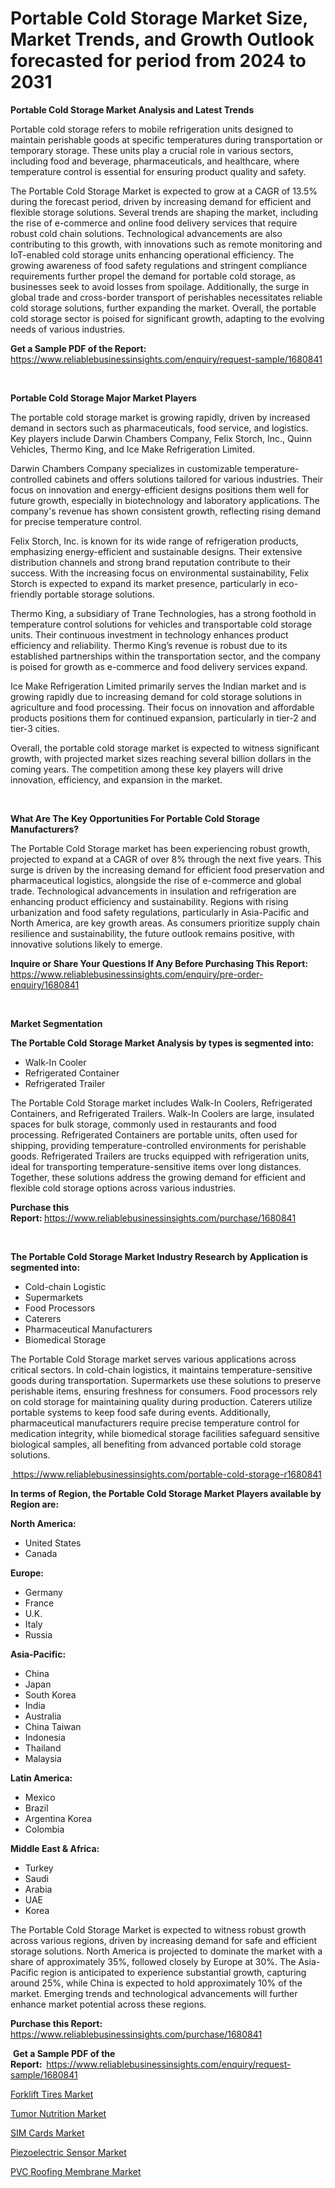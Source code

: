 <p><h1>Portable Cold Storage Market Size, Market Trends, and Growth Outlook forecasted for period from 2024 to 2031</h1></p><p><strong>Portable Cold Storage Market Analysis and Latest Trends</strong></p>
<p><p>Portable cold storage refers to mobile refrigeration units designed to maintain perishable goods at specific temperatures during transportation or temporary storage. These units play a crucial role in various sectors, including food and beverage, pharmaceuticals, and healthcare, where temperature control is essential for ensuring product quality and safety.</p><p>The Portable Cold Storage Market is expected to grow at a CAGR of 13.5% during the forecast period, driven by increasing demand for efficient and flexible storage solutions. Several trends are shaping the market, including the rise of e-commerce and online food delivery services that require robust cold chain solutions. Technological advancements are also contributing to this growth, with innovations such as remote monitoring and IoT-enabled cold storage units enhancing operational efficiency. The growing awareness of food safety regulations and stringent compliance requirements further propel the demand for portable cold storage, as businesses seek to avoid losses from spoilage. Additionally, the surge in global trade and cross-border transport of perishables necessitates reliable cold storage solutions, further expanding the market. Overall, the portable cold storage sector is poised for significant growth, adapting to the evolving needs of various industries.</p></p>
<p><strong>Get a Sample PDF of the Report:&nbsp;</strong> <a href="https://www.reliablebusinessinsights.com/enquiry/request-sample/1680841?utm_campaign=950&utm_medium=2&utm_source=Github&utm_content=ia&utm_term=16122024&utm_id=portable-cold-storage">https://www.reliablebusinessinsights.com/enquiry/request-sample/1680841</a></p>
<p>&nbsp;</p>
<p><strong>Portable Cold Storage Major Market Players</strong></p>
<p><p>The portable cold storage market is growing rapidly, driven by increased demand in sectors such as pharmaceuticals, food service, and logistics. Key players include Darwin Chambers Company, Felix Storch, Inc., Quinn Vehicles, Thermo King, and Ice Make Refrigeration Limited.</p><p>Darwin Chambers Company specializes in customizable temperature-controlled cabinets and offers solutions tailored for various industries. Their focus on innovation and energy-efficient designs positions them well for future growth, especially in biotechnology and laboratory applications. The company's revenue has shown consistent growth, reflecting rising demand for precise temperature control.</p><p>Felix Storch, Inc. is known for its wide range of refrigeration products, emphasizing energy-efficient and sustainable designs. Their extensive distribution channels and strong brand reputation contribute to their success. With the increasing focus on environmental sustainability, Felix Storch is expected to expand its market presence, particularly in eco-friendly portable storage solutions.</p><p>Thermo King, a subsidiary of Trane Technologies, has a strong foothold in temperature control solutions for vehicles and transportable cold storage units. Their continuous investment in technology enhances product efficiency and reliability. Thermo King’s revenue is robust due to its established partnerships within the transportation sector, and the company is poised for growth as e-commerce and food delivery services expand.</p><p>Ice Make Refrigeration Limited primarily serves the Indian market and is growing rapidly due to increasing demand for cold storage solutions in agriculture and food processing. Their focus on innovation and affordable products positions them for continued expansion, particularly in tier-2 and tier-3 cities.</p><p>Overall, the portable cold storage market is expected to witness significant growth, with projected market sizes reaching several billion dollars in the coming years. The competition among these key players will drive innovation, efficiency, and expansion in the market.</p></p>
<p>&nbsp;</p>
<p><strong>What Are The Key Opportunities For Portable Cold Storage Manufacturers?</strong></p>
<p><p>The Portable Cold Storage market has been experiencing robust growth, projected to expand at a CAGR of over 8% through the next five years. This surge is driven by the increasing demand for efficient food preservation and pharmaceutical logistics, alongside the rise of e-commerce and global trade. Technological advancements in insulation and refrigeration are enhancing product efficiency and sustainability. Regions with rising urbanization and food safety regulations, particularly in Asia-Pacific and North America, are key growth areas. As consumers prioritize supply chain resilience and sustainability, the future outlook remains positive, with innovative solutions likely to emerge.</p></p>
<p><strong>Inquire or Share Your Questions If Any Before Purchasing This Report:</strong> <a href="https://www.reliablebusinessinsights.com/enquiry/pre-order-enquiry/1680841?utm_campaign=950&utm_medium=2&utm_source=Github&utm_content=ia&utm_term=16122024&utm_id=portable-cold-storage">https://www.reliablebusinessinsights.com/enquiry/pre-order-enquiry/1680841</a></p>
<p>&nbsp;</p>
<p><strong>Market Segmentation</strong></p>
<p><strong>The Portable Cold Storage Market Analysis by types is segmented into:</strong></p>
<p><ul><li>Walk-In Cooler</li><li>Refrigerated Container</li><li>Refrigerated Trailer</li></ul></p>
<p><p>The Portable Cold Storage market includes Walk-In Coolers, Refrigerated Containers, and Refrigerated Trailers. Walk-In Coolers are large, insulated spaces for bulk storage, commonly used in restaurants and food processing. Refrigerated Containers are portable units, often used for shipping, providing temperature-controlled environments for perishable goods. Refrigerated Trailers are trucks equipped with refrigeration units, ideal for transporting temperature-sensitive items over long distances. Together, these solutions address the growing demand for efficient and flexible cold storage options across various industries.</p></p>
<p><strong>Purchase this Report:&nbsp;</strong><a href="https://www.reliablebusinessinsights.com/purchase/1680841?utm_campaign=950&utm_medium=2&utm_source=Github&utm_content=ia&utm_term=16122024&utm_id=portable-cold-storage">https://www.reliablebusinessinsights.com/purchase/1680841</a></p>
<p>&nbsp;</p>
<p><strong>The Portable Cold Storage Market Industry Research by Application is segmented into:</strong></p>
<p><ul><li>Cold-chain Logistic</li><li>Supermarkets</li><li>Food Processors</li><li>Caterers</li><li>Pharmaceutical Manufacturers</li><li>Biomedical Storage</li></ul></p>
<p><p>The Portable Cold Storage market serves various applications across critical sectors. In cold-chain logistics, it maintains temperature-sensitive goods during transportation. Supermarkets use these solutions to preserve perishable items, ensuring freshness for consumers. Food processors rely on cold storage for maintaining quality during production. Caterers utilize portable systems to keep food safe during events. Additionally, pharmaceutical manufacturers require precise temperature control for medication integrity, while biomedical storage facilities safeguard sensitive biological samples, all benefiting from advanced portable cold storage solutions.</p></p>
<p><a href="https://www.reliablebusinessinsights.com/portable-cold-storage-r1680841?utm_campaign=950&utm_medium=2&utm_source=Github&utm_content=ia&utm_term=16122024&utm_id=portable-cold-storage">&nbsp;https://www.reliablebusinessinsights.com/portable-cold-storage-r1680841</a></p>
<p><strong>In terms of Region, the Portable Cold Storage Market Players available by Region are:</strong></p>
<p>
    <p> <strong> North America: </strong>
        <ul>
            <li>United States</li>
            <li>Canada</li>
        </ul>
        </p> 
    <p> <strong> Europe: </strong>
        <ul>
            <li>Germany</li>
            <li>France</li>
            <li>U.K.</li>
            <li>Italy</li>
            <li>Russia</li>
        </ul>
        </p> 
    <p> <strong> Asia-Pacific: </strong>
        <ul>
            <li>China</li>
            <li>Japan</li>
            <li>South Korea</li>
            <li>India</li>
            <li>Australia</li>
            <li>China Taiwan</li>
            <li>Indonesia</li>
            <li>Thailand</li>
            <li>Malaysia</li>
        </ul>
        </p> 
    <p> <strong> Latin America: </strong>
        <ul>
            <li>Mexico</li>
            <li>Brazil</li>
            <li>Argentina Korea</li>
            <li>Colombia</li>
        </ul>
        </p> 
    <p> <strong> Middle East & Africa: </strong>
        <ul>
            <li>Turkey</li>
            <li>Saudi</li>
            <li>Arabia</li>
            <li>UAE</li>
            <li>Korea</li>
        </ul>
    </p>
    </p>
<p><p>The Portable Cold Storage Market is expected to witness robust growth across various regions, driven by increasing demand for safe and efficient storage solutions. North America is projected to dominate the market with a share of approximately 35%, followed closely by Europe at 30%. The Asia-Pacific region is anticipated to experience substantial growth, capturing around 25%, while China is expected to hold approximately 10% of the market. Emerging trends and technological advancements will further enhance market potential across these regions.</p></p>
<p><strong>Purchase this Report: </strong><a href="https://www.reliablebusinessinsights.com/purchase/1680841?utm_campaign=950&utm_medium=2&utm_source=Github&utm_content=ia&utm_term=16122024&utm_id=portable-cold-storage">https://www.reliablebusinessinsights.com/purchase/1680841</a></p>
<p>&nbsp;<strong>Get a Sample PDF of the Report:&nbsp;&nbsp;</strong><a href="https://www.reliablebusinessinsights.com/enquiry/request-sample/1680841?utm_campaign=950&utm_medium=2&utm_source=Github&utm_content=ia&utm_term=16122024&utm_id=portable-cold-storage">https://www.reliablebusinessinsights.com/enquiry/request-sample/1680841</a></p>
<p><strong></strong></p>
<p><p><a href="https://www.linkedin.com/pulse/forklift-tires-market-dynamics-application-types-emerging-m7cke?utm_campaign=950&utm_medium=2&utm_source=Github&utm_content=ia&utm_term=16122024&utm_id=portable-cold-storage">Forklift Tires Market</a></p><p><a href="https://github.com/OlenFleming68/Market-Research-Report-List-1/blob/main/tumor-nutrition-market.md?utm_campaign=950&utm_medium=2&utm_source=Github&utm_content=ia&utm_term=16122024&utm_id=portable-cold-storage">Tumor Nutrition Market</a></p><p><a href="https://www.linkedin.com/pulse/global-sim-cards-market-research-report-industry-overview-lgo6e?utm_campaign=950&utm_medium=2&utm_source=Github&utm_content=ia&utm_term=16122024&utm_id=portable-cold-storage">SIM Cards Market</a></p><p><a href="https://www.linkedin.com/pulse/evolution-piezoelectric-sensor-market-key-shifts-from-2024-pymne?utm_campaign=950&utm_medium=2&utm_source=Github&utm_content=ia&utm_term=16122024&utm_id=portable-cold-storage">Piezoelectric Sensor Market</a></p><p><a href="https://github.com/lindaopodray/Market-Research-Report-List-1/blob/main/pvc-roofing-membrane-market.md?utm_campaign=950&utm_medium=2&utm_source=Github&utm_content=ia&utm_term=16122024&utm_id=portable-cold-storage">PVC Roofing Membrane Market</a></p></p>